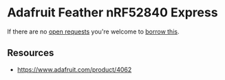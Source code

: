 # Adafruit Feather nRF52840 Express
If there are no [open requests](../../../../issues?q=is%3Aissue+is%3Aopen+%22Adafruit+Feather+nRF52840+Express%22) you're welcome to [borrow this](../../../../issues/new?title=Borrow%20request%20for%20Adafruit%20Feather%20nRF52840%20Express&body=1%20piece%20of%20[this](../blob/main/Hardware/Microcontrollers/Adafruit_Feather_nRF52840_Express.md)%20for%20~2%20weeks.).

## Resources
- https://www.adafruit.com/product/4062

